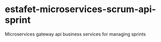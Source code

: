 # estafet-microservices-scrum-api-sprint
Microservices gateway api business services for managing sprints
